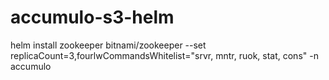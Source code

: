 # accumulo-s3-helm

helm install zookeeper bitnami/zookeeper --set replicaCount=3,fourlwCommandsWhitelist="srvr\, mntr\, ruok\, stat\, cons" -n accumulo
